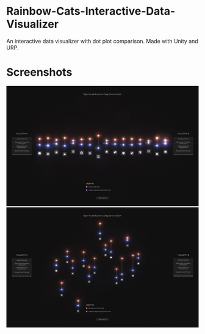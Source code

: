 # Rainbow-Cats-Interactive-Data-Visualizer
 An interactive data visualizer with dot plot comparison. Made with Unity and URP.
# Screenshots
![alt text](https://github.com/UxxHans/Rainbow-Cats-Interactive-Data-Visualizer/blob/main/Pics/Pic%202.jpg)
![alt text](https://github.com/UxxHans/Rainbow-Cats-Interactive-Data-Visualizer/blob/main/Pics/Pic%201.jpg)
